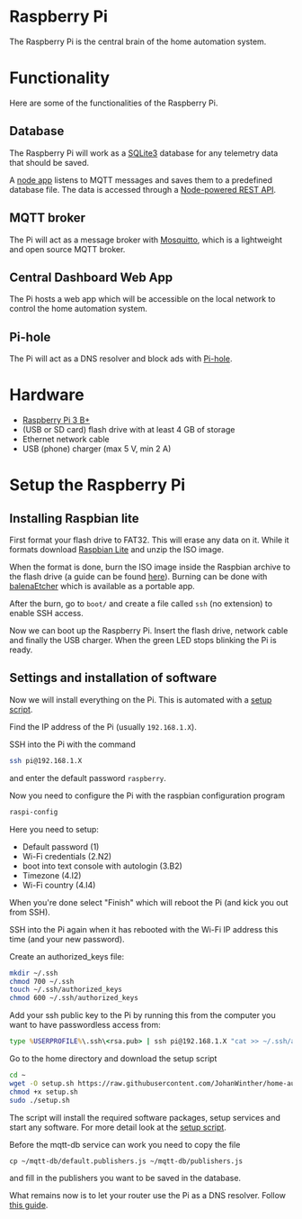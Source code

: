 # Raspberry Pi
The Raspberry Pi is the central brain of the home automation system.

# Functionality
Here are some of the functionalities of the Raspberry Pi.
## Database
The Raspberry Pi will work as a [SQLite3](https://www.sqlite.org/index.html) database for any telemetry data that should be saved.

A [node app](mqtt-db/mqtt-db.service) listens to MQTT messages and saves them to a predefined database file.
The data is accessed through a [Node-powered REST API](db-rest-api/README.md).

## MQTT broker
The Pi will act as a message broker with [Mosquitto](https://mosquitto.org/), which is a lightweight and open source MQTT broker.

## Central Dashboard Web App
The Pi hosts a web app which will be accessible on the local network to control the home automation system.

## Pi-hole
The Pi will act as a DNS resolver and block ads with [Pi-hole](https://pi-hole.net).

# Hardware
- [Raspberry Pi 3 B+](https://www.raspberrypi.org/products/raspberry-pi-3-model-b/)
- (USB or SD card) flash drive with at least 4 GB of storage
- Ethernet network cable
- USB (phone) charger (max 5 V, min 2 A)

# Setup the Raspberry Pi
## Installing Raspbian lite
First format your flash drive to FAT32. This will erase any data on it. While it formats download [Raspbian Lite](https://downloads.raspberrypi.org/raspbian_lite_latest) and unzip the ISO image.

When the format is done, burn the ISO image inside the Raspbian archive to the flash drive (a guide can be found [here](https://www.raspberrypi.org/documentation/installation/installing-images/README.md)).
Burning can be done with [balenaEtcher](https://www.balena.io/etcher/) which is available as a portable app.

After the burn, go to `boot/` and create a file called `ssh` (no extension) to enable SSH access.

Now we can boot up the Raspberry Pi. Insert the flash drive, network cable and finally the USB charger. When the green LED stops blinking the Pi is ready.

## Settings and installation of software

Now we will install everything on the Pi. This is automated with a [setup script](setup.sh).

Find the IP address of the Pi (usually `192.168.1.X`).

SSH into the Pi with the command
```bash
ssh pi@192.168.1.X
```
and enter the default password `raspberry`.

Now you need to configure the Pi with the raspbian configuration program
```bash
raspi-config
```
Here you need to setup:
- Default password (1)
- Wi-Fi credentials (2.N2)
- boot into text console with autologin (3.B2)
- Timezone (4.I2)
- Wi-Fi country (4.I4)

When you're done select "Finish" which will reboot the Pi (and kick you out from SSH). 

SSH into the Pi again when it has rebooted with the Wi-Fi IP address this time (and your new password).

Create an authorized_keys file:
```bash
mkdir ~/.ssh
chmod 700 ~/.ssh
touch ~/.ssh/authorized_keys
chmod 600 ~/.ssh/authorized_keys
```

Add your ssh public key to the Pi by running this from the computer you want to have passwordless access from:
```cmd
type %USERPROFILE%\.ssh\<rsa.pub> | ssh pi@192.168.1.X "cat >> ~/.ssh/authorized_keys"
```

Go to the home directory and download the setup script
```bash
cd ~
wget -O setup.sh https://raw.githubusercontent.com/JohanWinther/home-automation/master/raspberry-pi/setup.sh
chmod +x setup.sh
sudo ./setup.sh

```
The script will install the required software packages, setup services and start any software. For more detail look at the [setup script](setup.sh).

Before the mqtt-db service can work you need to copy the file
```
cp ~/mqtt-db/default.publishers.js ~/mqtt-db/publishers.js
```
and fill in the publishers you want to be saved in the database.

What remains now is to let your router use the Pi as a DNS resolver.
Follow [this guide](https://discourse.pi-hole.net/t/how-do-i-configure-my-devices-to-use-pi-hole-as-their-dns-server/245).